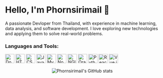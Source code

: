 # Hello, I'm Phornsirimail 👋

A passionate Devloper from Thailand, with experience in machine learning, data analysis, and software development. I love exploring new technologies and applying them to solve real-world problems.



### Languages and Tools:

<p align="left">
  <img src="https://img.shields.io/badge/Docker-2496ED?logo=docker&logoColor=white" alt="Docker" height="30"/>
  <img src="https://img.shields.io/badge/HTML5-E34F26?logo=html5&logoColor=white" alt="HTML5" height="30"/>
  <img src="https://img.shields.io/badge/CSS3-1572B6?logo=css3&logoColor=white" alt="CSS3" height="30"/>
  <img src="https://img.shields.io/badge/JavaScript-F7DF1E?logo=javascript&logoColor=black" alt="JavaScript" height="30"/>
  <img src="https://img.shields.io/badge/MySQL-4479A1?logo=mysql&logoColor=white" alt="MySQL" height="30"/>
  <img src="https://img.shields.io/badge/Node.js-339933?logo=node.js&logoColor=white" alt="Node.js" height="30"/>
  <img src="https://img.shields.io/badge/NGINX-009639?logo=nginx&logoColor=white" alt="NGINX" height="30"/>
  <img src="https://img.shields.io/badge/Oracle-F80000?logo=oracle&logoColor=white" alt="Oracle" height="30"/>
  <img src="https://img.shields.io/badge/Python-3776AB?logo=python&logoColor=white" alt="Python" height="30"/>
  <img src="https://img.shields.io/badge/React-61DAFB?logo=react&logoColor=black" alt="React" height="30"/>
  <img src="https://img.shields.io/badge/Vue.js-4FC08D?logo=vue.js&logoColor=white" alt="Vue.js" height="30"/>
</p>

<p align="center">
  <img src="https://github-readme-stats.vercel.app/api?username=Phornsirimail&show_icons=true&theme=radical" alt="Phornsirimail's GitHub stats">
</p>
